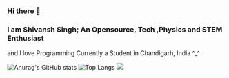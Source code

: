 ### Hi there 👋

### I am Shivansh Singh; An Opensource, Tech ,Physics and STEM Enthusiast

and I love Programming
Currently a Student in Chandigarh, India ^_^

![Anurag's GitHub stats](https://github-readme-stats.vercel.app/api?username=shivanshsinghx365&show_icons=true&count_private=true&theme=tokyonight)
![Top Langs](https://github-readme-stats.vercel.app/api/top-langs/?username=shivanshsinghx365&langs_count=10&theme=tokyonight)
<img src="https://github-readme-streak-stats.herokuapp.com/?user=shivanshsinghx365&theme=tokyonight"/>

<!--
**shivanshsinghx365/shivanshsinghx365** is a ✨ _special_ ✨ repository because its `README.md` (this file) appears on your GitHub profile.



Here are some ideas to get you started:

- 🔭 I’m currently working on ...
- 🌱 I’m currently learning ...
- 👯 I’m looking to collaborate on ...
- 🤔 I’m looking for help with ...
- 💬 Ask me about ...
- 📫 How to reach me: ...
- 😄 Pronouns: ...
- ⚡ Fun fact: ...
-->
